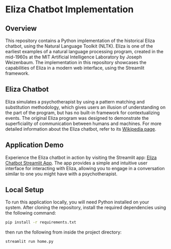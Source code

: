 # Eliza Chatbot Implementation

## Overview
This repository contains a Python implementation of the historical Eliza chatbot, using the Natural Language Toolkit (NLTK). Eliza is one of the earliest examples of a natural language processing program, created in the mid-1960s at the MIT Artificial Intelligence Laboratory by Joseph Weizenbaum. The implementation in this repository showcases the capabilities of Eliza in a modern web interface, using the Streamlit framework.

## Eliza Chatbot
Eliza simulates a psychotherapist by using a pattern matching and substitution methodology, which gives users an illusion of understanding on the part of the program, but has no built-in framework for contextualizing events. The original Eliza program was designed to demonstrate the superficiality of communication between humans and machines. For more detailed information about the Eliza chatbot, refer to its [Wikipedia page](https://en.wikipedia.org/wiki/ELIZA).

## Application Demo
Experience the Eliza chatbot in action by visiting the Streamlit app: [Eliza Chatbot Streamlit App](https://elizachatbot-fb6hz5v6lyj6jd2ypfmele.streamlit.app/). The app provides a simple and intuitive user interface for interacting with Eliza, allowing you to engage in a conversation similar to one you might have with a psychotherapist.

## Local Setup
To run this application locally, you will need Python installed on your system. After cloning the repository, install the required dependencies using the following command:

```bash
pip install -r requirements.txt
```
then run the following from inside the project directory:

```bash
streamlit run home.py
